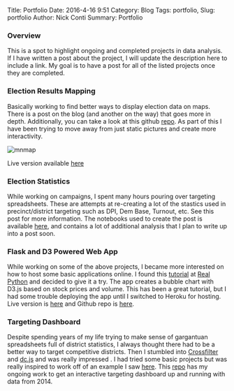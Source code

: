 Title: Portfolio
Date: 2016-4-16 9:51
Category: Blog
Tags: portfolio,
Slug: portfolio
Author: Nick Conti
Summary: Portfolio


### Overview

This is a spot to highlight ongoing and completed projects in data analysis.  If I have written a post about the project, I will update the description here to include a link.  My goal is to have a post for all of the listed projects once they are completed.

### Election Results Mapping

Basically working to find better ways to display election data on maps.  There is a post on the blog (and another on the way) that goes more in depth.  Additionally, you can take a look at this github [repo](https://github.com/NickyThreeNames/ElectionStatsandMap).  As part of this I have been trying to move away from just static pictures and create more interactivity.

![mnmap]({filename}/images/shresults.PNG)

Live version available [here](http://bl.ocks.org/NickyThreeNames/e3228a8ea478b78c802bb12ac94e3d8c)

### Election Statistics

While working on campaigns, I spent many hours pouring over targeting spreadsheets.  These are attempts at re-creating a lot of the stastics used in precinct/district targeting such as DPI, Dem Base, Turnout, etc.  See this post for more information.  The notebooks used to create the post is available [here](https://github.com/NickyThreeNames/ElectionStatsandMap), and contains a lot of additional analysis that I plan to write up into a post soon.

### Flask and D3 Powered Web App

While working on some of the above projects, I became more interested on how to host some basic applications online.   I found this [tutorial](https://realpython.com/blog/python/web-development-with-flask-fetching-data-with-requests/#deploying) at [Real Python](https://realpython.com/) and decided to give it a try.  The app creates a bubble chart with D3.js based on stock prices and volume.  This has been a great tutorial, but I had some trouble deploying the app until I switched to Heroku for hosting.  Live version is [here](http://stocksncm.herokuapp.com/) and  Github repo is [here](https://github.com/NickyThreeNames/stocksD3).

### Targeting Dashboard

Despite spending years of my life trying to make sense of gargantuan spreadsheets full of district statistics, I always thought there had to be a better way to target competitive districts.  Then I stumbled into [Crossfilter](http://square.github.io/crossfilter/) and [dc.js](https://dc-js.github.io/dc.js/) and was really impressed .  I had tried some basic projects but was really inspired to work off of an example I saw [here](https://austinlyons.github.io/dcjs-leaflet-untappd/#).  This [repo](https://github.com/NickyThreeNames/targetingDashboard) has my ongoing work to get an interactive targeting dashboard up and running with data from 2014.

